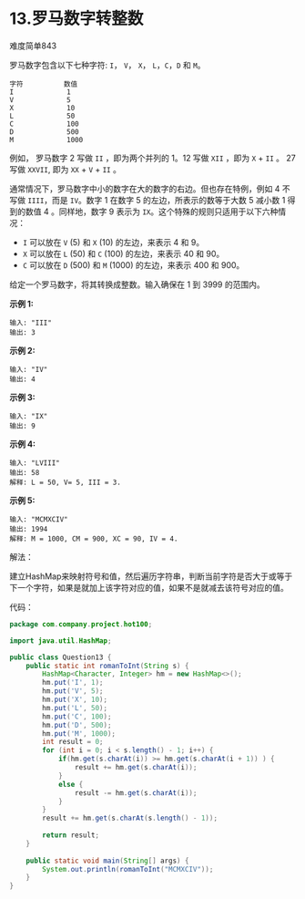 # 13.罗马数字转整数

难度简单843

罗马数字包含以下七种字符: `I`， `V`， `X`， `L`，`C`，`D` 和 `M`。

```
字符          数值
I             1
V             5
X             10
L             50
C             100
D             500
M             1000
```

例如， 罗马数字 2 写做 `II` ，即为两个并列的 1。12 写做 `XII` ，即为 `X` + `II` 。 27 写做 `XXVII`, 即为 `XX` + `V` + `II` 。

通常情况下，罗马数字中小的数字在大的数字的右边。但也存在特例，例如 4 不写做 `IIII`，而是 `IV`。数字 1 在数字 5 的左边，所表示的数等于大数 5 减小数 1 得到的数值 4 。同样地，数字 9 表示为 `IX`。这个特殊的规则只适用于以下六种情况：

- `I` 可以放在 `V` (5) 和 `X` (10) 的左边，来表示 4 和 9。
- `X` 可以放在 `L` (50) 和 `C` (100) 的左边，来表示 40 和 90。 
- `C` 可以放在 `D` (500) 和 `M` (1000) 的左边，来表示 400 和 900。

给定一个罗马数字，将其转换成整数。输入确保在 1 到 3999 的范围内。

**示例 1:**

```
输入: "III"
输出: 3
```

**示例 2:**

```
输入: "IV"
输出: 4
```

**示例 3:**

```
输入: "IX"
输出: 9
```

**示例 4:**

```
输入: "LVIII"
输出: 58
解释: L = 50, V= 5, III = 3.
```

**示例 5:**

```
输入: "MCMXCIV"
输出: 1994
解释: M = 1000, CM = 900, XC = 90, IV = 4.
```

解法：

建立HashMap来映射符号和值，然后遍历字符串，判断当前字符是否大于或等于下一个字符，如果是就加上该字符对应的值，如果不是就减去该符号对应的值。

代码：

```java
package com.company.project.hot100;

import java.util.HashMap;

public class Question13 {
	public static int romanToInt(String s) {
		HashMap<Character, Integer> hm = new HashMap<>();
		hm.put('I', 1);
		hm.put('V', 5);
		hm.put('X', 10);
		hm.put('L', 50);
		hm.put('C', 100);
		hm.put('D', 500);
		hm.put('M', 1000);
		int result = 0;
		for (int i = 0; i < s.length() - 1; i++) {
			if(hm.get(s.charAt(i)) >= hm.get(s.charAt(i + 1)) ) {
				result += hm.get(s.charAt(i));
			}
			else {
				result -= hm.get(s.charAt(i));
			}
		}
		result += hm.get(s.charAt(s.length() - 1));
		
		return result;
    }
	
	public static void main(String[] args) {
		System.out.println(romanToInt("MCMXCIV"));
	}
}
```

